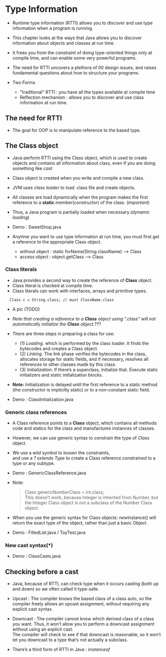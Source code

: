 # Type Information

- Runtime type information (RTTI) allows you to discover and 
    use type information when a program is running.

- This chapter looks at the ways that Java allows you to discover 
  information about objects and classes at run time.
- It frees you from the constraint of doing type-oriented things 
  only at compile time, and can enable some very powerful programs. 
- The need for RTTI uncovers a plethora of 00 design issues, 
  and raises fundamental questions about how to structure your programs. 
- Two Forms
    - "traditional" RTTI : you have all the types available at compile time
    - Reflection mechanism : allows you to discover and use class information at run time.

## The need for RTTI

- The goal for OOP is to manipulate reference to the based type.

## The Class object

- Java perform RTTI using the Class object, which is used to create objects
    and contains all information about class, even if you are doing something like _cast_
- Class object is created when you write and compile a new class.
- JVM uses _class loader_ to load .class file and create objects.
- All classes are load dynamically when the program makes the first reference 
    to a __static__ member(constructor) of the class. (_important_)
- Thus, a Java program is partially loaded when necessary.(_dynamic loading_)
- Demo : SweetShop.java

- Anytime you want to use type information at run time, 
  you must first get a reference to the appropriate Class object.
    - without object : static forName(String className) --> Class
    - access object : object.getClass --> Class

### Class literals

- Java provides a second way to create the reference of __Class__ object.
- Class literal is checked at compile time.
- Class literals can work with interfaces, arrays and primitive types.
```
  Class c = String.class; // must ClassName.class
```
- A pic (TODO)
- _Note that creating a reference to a __Class__ object using ".class" 
    will not automatically initialize the __Class__ object._???
- There are three steps in preparing a class for use:
    - (1) _Loading_. which is performed by the class loader. 
         It finds the bytecodes and creates a Class object.
    - (2) _Linking_. The link phase verifies the bytecodes in the class, 
        allocates storage for static fields, and if necessary, 
        resolves all references to other classes made by this class.
    - (3) _Initialization_. If there’s a superclass, initialize that. 
        Execute static initializers and static initialization blocks.
- __Note:__ Initialization is delayed until the first reference to a static method 
        (the constructor is implicitly static) or to a non-constant static field.

- Demo : ClassInitialization.java

### Generic class references

- A Class reference points to a __Class__ object, which contains all methods code 
  and statics for the class and manufactures instances of classes.
- However, we can use generic syntax to constrain the type of _Class_ object.
- We use a _wild_ symbol to loosen the constraints,  
  and use a _? extends Type_ to create a Class reference constrained to 
    a type or any subtype.

- Demo : GenericClassReference.java

- Note: 
    > Class<Number> genericNumberClass = int.class;  
    This doesn’t work, because Integer is inherited from Number,
    but the Integer Class object is not a subclass of the Number Class object.

- When you use the generic syntax for Class objects: newlnstance() 
  will return the exact type of the object, rather than just a basic Object.
- Demo : FilledList.java / ToyTest.java

### New cast syntax(*)

- Demo : ClassCasts.java

## Checking before a cast

- Java, because of RTTI, can check type when it occurs casting (both up and down)
  so we often called it type-safe.
- Upcast : The compiler knows the based class of a class auto, 
   so the compiler freely allows an upcast assignment, without requiring any explicit cast syntax.
- Downcast : The compiler cannot know which derived class of a class you want.
   Thus, it won’t allow you to perform a downcast assignment without using an explicit cast.  
    The compiler will check to see if that downcast is reasonable, 
    so it won’t let you downcast to a type that’s not actually a subclass.

- There’s a third form of RTTI in Java : _instanceof_
